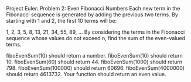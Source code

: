 Project Euler: Problem 2: Even Fibonacci Numbers
Each new term in the Fibonacci sequence is generated by adding the previous two terms. By starting with 1 and 2, the first 10 terms will be:

1, 2, 3, 5, 8, 13, 21, 34, 55, 89, ...
By considering the terms in the Fibonacci sequence whose values do not exceed n, find the sum of the even-valued terms.

fiboEvenSum(10) should return a number.
fiboEvenSum(10) should return 10.
fiboEvenSum(60) should return 44.
fiboEvenSum(1000) should return 798.
fiboEvenSum(100000) should return 60696.
fiboEvenSum(4000000) should return 4613732.
Your function should return an even value.
